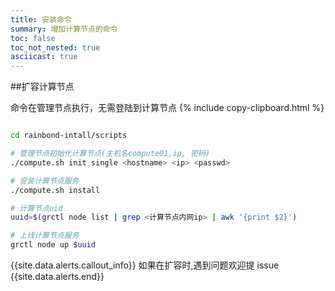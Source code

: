 ```yaml
---
title: 安装命令
summary: 增加计算节点的命令
toc: false
toc_not_nested: true
asciicast: true
---
```


<div id="toc"></div>


##扩容计算节点

命令在管理节点执行，无需登陆到计算节点
{% include copy-clipboard.html %}
```bash

cd rainbond-intall/scripts

# 管理节点初始化计算节点(主机名compute01,ip, 密码)
./compute.sh init single <hostname> <ip> <passwd>

# 安装计算节点服务
./compute.sh install

# 计算节点uid
uuid=$(grctl node list | grep <计算节点内网ip> | awk '{print $2}')

# 上线计算节点服务
grctl node up $uuid
```

{{site.data.alerts.callout_info}}
如果在扩容时,遇到问题欢迎提 issue
{{site.data.alerts.end}}
